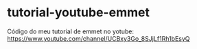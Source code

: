 # tutorial-youtube-emmet

Código do meu tutorial de emmet no yotube: <https://www.youtube.com/channel/UCBxy3Go_8SJjLf1Rh1bEsyQ>
